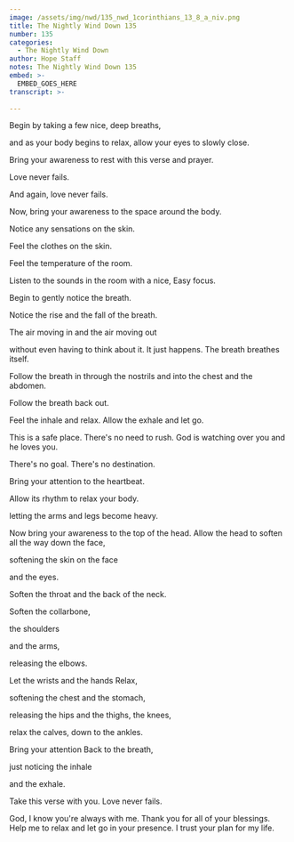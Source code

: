 ```yaml
---
image: /assets/img/nwd/135_nwd_1corinthians_13_8_a_niv.png
title: The Nightly Wind Down 135
number: 135
categories:
  - The Nightly Wind Down
author: Hope Staff
notes: The Nightly Wind Down 135
embed: >-
  EMBED_GOES_HERE
transcript: >-
  
---
```

Begin by taking a few nice, deep breaths,

and as your body begins to relax, allow your eyes to slowly close.

Bring your awareness to rest with this verse and prayer.

Love never fails.

And again, love never fails.

Now, bring your awareness to the space around the body.

Notice any sensations on the skin.

Feel the clothes on the skin.

Feel the temperature of the room.

Listen to the sounds in the room with a nice, Easy focus.

Begin to gently notice the breath.

Notice the rise and the fall of the breath.

The air moving in and the air moving out

without even having to think about it. It just happens. The breath breathes itself.

Follow the breath in through the nostrils and into the chest and the abdomen.

Follow the breath back out.

Feel the inhale and relax. Allow the exhale and let go.

This is a safe place. There's no need to rush. God is watching over you and he loves you.

There's no goal. There's no destination.

Bring your attention to the heartbeat.

Allow its rhythm to relax your body.

letting the arms and legs become heavy.

Now bring your awareness to the top of the head. Allow the head to soften all the way down the face,

softening the skin on the face

and the eyes.

Soften the throat and the back of the neck.

Soften the collarbone,

the shoulders

and the arms,

releasing the elbows.

Let the wrists and the hands Relax,

softening the chest and the stomach,

releasing the hips and the thighs, the knees,

relax the calves, down to the ankles.

Bring your attention Back to the breath,

just noticing the inhale

and the exhale.

Take this verse with you. Love never fails.

God, I know you're always with me. Thank you for all of your blessings. Help me to relax and let go in your presence. I trust your plan for my life.

